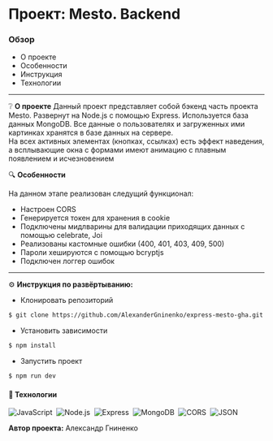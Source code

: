 # Проект: Mesto. Backend

### Обзор
* О проекте
* Особенности
* Инструкция
* Технологии
___

❔ **О проекте**
Данный проект представляет собой бэкенд часть проекта Mesto.
Развернут на Node.js с помощью Express.
Используется база данных MongoDB.
Все данные о пользователях и загруженных ими картинках хранятся в базе данных на сервере. \
На всех активных элементах (кнопках, ссылках) есть эффект наведения, а всплывающие окна с формами имеют анимацию с плавным появлением и исчезновением

🔍 **Особенности**

На данном этапе реализован следущий функционал:
* Настроен CORS
* Генерируется токен для хранения в cookie
* Подключены мидлварины для валидации приходящих данных с помощью celebrate, Joi
* Реализованы кастомные ошибки (400, 401, 403, 409, 500)
* Пароли хешируются с помощью bcryptjs
* Подключен логгер ошибок

___

⚙️ **Инструкция по развёртыванию:**
* Клонировать репозиторий
```sh
$ git clone https://github.com/AlexanderGninenko/express-mesto-gha.git
```
* Установить зависимости
```sh
$ npm install
```
* Запустить проект
```sh
$ npm run dev
```

#### 🔧 Технологии
![JavaScript](https://img.shields.io/badge/-JavaScript-05122A?style=flat&logo=javascript)&nbsp;
![Node.js](https://img.shields.io/badge/-Node.js-05122A?style=flat&logo=Node.js)&nbsp;
![Express](https://img.shields.io/badge/-Express-05122A?style=flat&logo=Express)&nbsp;
![MongoDB](https://img.shields.io/badge/-MongoDB-05122A?style=flat&logo=MongoDB)&nbsp;
![CORS](https://img.shields.io/badge/-CORS-05122A?style=flat&logo=CORS)&nbsp;
![JSON](https://img.shields.io/badge/-JSON-05122A?style=flat&logo=JSON)&nbsp;


**Автор проекта:**  Александр Гниненко
